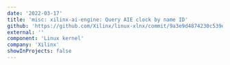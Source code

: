 ```yaml
---
date: '2022-03-17'
title: 'misc: xilinx-ai-engine: Query AIE clock by name ID'
github: 'https://github.com/Xilinx/linux-xlnx/commit/9a3e9d4874230c539d4f87132c4bf12bb8bd8abd'
external: ''
component: 'Linux kernel'
company: 'Xilinx'
showInProjects: false
---
```

